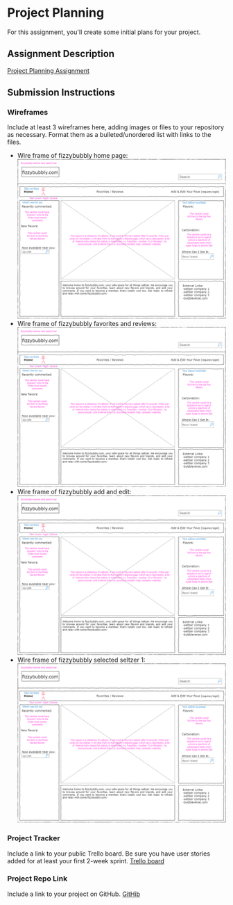# Project Planning
For this assignment, you'll create some initial plans for your project.

## Assignment Description
[Project Planning Assignment](https://education.launchcode.org/liftoff/modules/assignments/project-planning)

## Submission Instructions

### Wireframes

Include at least 3 wireframes here, adding images or files to your repository as necessary. Format them as a bulleted/unordered list with links to the files.
* Wire frame of fizzybubbly home page: ![Wire Frame of fizzybubbly home page](/P3-Project_Planning/wire%20frame%20of%20fizzybubbly%20-%2001%20home%20page.png)
* Wire frame of fizzybubbly favorites and reviews: ![Wire Frame of fizzybubbly favorites and reviews](/P3-Project_Planning/wire%20frame%20of%20fizzybubbly%20-%2002%20favorites%20and%20reviews.png)
* Wire frame of fizzybubbly add and edit: ![Wire Frame of fizzybubbly add and edit](/P3-Project_Planning/wire%20frame%20of%20fizzybubbly%20-%2003%20add%20and%20edit.png)
* Wire frame of fizzybubbly selected seltzer 1: ![Wire Frame of fizzybubbly selected seltzer 1](/P3-Project_Planning/wire%20frame%20of%20fizzybubbly%20-%2004%20selected%20seltzer%201.png)

### Project Tracker

Include a link to your public Trello board. Be sure you have user stories added for at least your first 2-week sprint.
[Trello board](https://trello.com/b/bypjBxmR/epics-stories)

### Project Repo Link

Include a link to your project on GitHub.
[GitHib](https://github.com/LaunchCodeLiftoffProjects/fizzybubbly)
